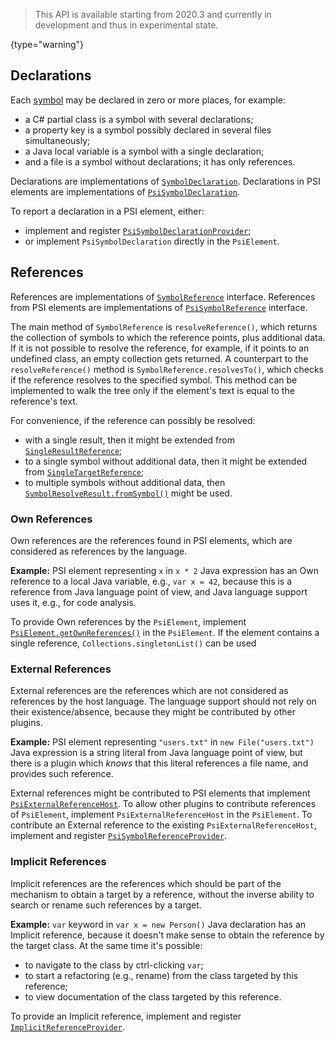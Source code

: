 [//]: # (title: Declarations and References)

<!-- Copyright 2000-2020 JetBrains s.r.o. and other contributors. Use of this source code is governed by the Apache 2.0 license that can be found in the LICENSE file. -->

 >  This API is available starting from 2020.3 and currently in development and thus in experimental state.
 >
 {type="warning"}

## Declarations

Each [symbol](symbols.md) may be declared in zero or more places, for example:
- a C# partial class is a symbol with several declarations;
- a property key is a symbol possibly declared in several files simultaneously;
- a Java local variable is a symbol with a single declaration;
- and a file is a symbol without declarations; it has only references.

Declarations are implementations of
[`SymbolDeclaration`](upsource:///platform/core-api/src/com/intellij/model/SymbolDeclaration.java).
Declarations in PSI elements are implementations of
[`PsiSymbolDeclaration`](upsource:///platform/core-api/src/com/intellij/model/psi/PsiSymbolDeclaration.java).

To report a declaration in a PSI element, either:
- implement and register
  [`PsiSymbolDeclarationProvider`](upsource:///platform/core-api/src/com/intellij/model/psi/PsiSymbolDeclarationProvider.java);
- or implement `PsiSymbolDeclaration` directly in the `PsiElement`.

## References

References are implementations of
[`SymbolReference`](upsource:///platform/core-api/src/com/intellij/model/SymbolReference.java) interface.
References from PSI elements are implementations of
[`PsiSymbolReference`](upsource:///platform/core-api/src/com/intellij/model/psi/PsiSymbolReference.java) interface.

The main method of `SymbolReference` is `resolveReference()`, which returns the collection of symbols to which the reference points,
plus additional data.
If it is not possible to resolve the reference, for example, if it points to an undefined class, an empty collection gets returned.
A counterpart to the `resolveReference()` method is `SymbolReference.resolvesTo()`,
which checks if the reference resolves to the specified symbol.
This method can be implemented to walk the tree only if the element's text is equal to the reference's text.

For convenience, if the reference can possibly be resolved:
- with a single result, then it might be extended from
[`SingleResultReference`](upsource:///platform/core-api/src/com/intellij/model/SingleResultReference.java);
- to a single symbol without additional data, then it might be extended from
[`SingleTargetReference`](upsource:///platform/core-api/src/com/intellij/model/SingleTargetReference.java);
- to multiple symbols without additional data, then
[`SymbolResolveResult.fromSymbol()`](upsource:///platform/core-api/src/com/intellij/model/SymbolResolveResult.java) might be used.

### Own References

Own references are the references found in PSI elements, which are considered as references by the language.

**Example:**
PSI element representing `x` in `x * 2` Java expression has an Own reference to a local Java variable, e.g., `var x = 42`,
because this is a reference from Java language point of view, and Java language support uses it, e.g., for code analysis.

To provide Own references by the `PsiElement`, implement
[`PsiElement.getOwnReferences()`](upsource:///platform/core-api/src/com/intellij/psi/PsiElement.java) in the `PsiElement`.
If the element contains a single reference, `Collections.singletonList()` can be used

### External References

External references are the references which are not considered as references by the host language.
The language support should not rely on their existence/absence, because they might be contributed by other plugins.

**Example:**
PSI element representing `"users.txt"` in `new File("users.txt")` Java expression is a string literal from Java language point of view,
but there is a plugin which _knows_ that this literal references a file name, and provides such reference.

External references might be contributed to PSI elements
that implement [`PsiExternalReferenceHost`](upsource:///platform/core-api/src/com/intellij/model/psi/PsiExternalReferenceHost.java).
To allow other plugins to contribute references of `PsiElement`, implement `PsiExternalReferenceHost` in the `PsiElement`.
To contribute an External reference to the existing `PsiExternalReferenceHost`, implement and register
[`PsiSymbolReferenceProvider`](upsource:///platform/core-api/src/com/intellij/model/psi/PsiSymbolReferenceProvider.java).

### Implicit References

Implicit references are the references which should be part of the mechanism to obtain a target by a reference,
without the inverse ability to search or rename such references by a target.

**Example:**
`var` keyword in `var x = new Person()` Java declaration has an Implicit reference, because it doesn't make sense to obtain the reference by the target class.
At the same time it's possible:
- to navigate to the class by ctrl-clicking `var`;
- to start a refactoring (e.g., rename) from the class targeted by this reference;
- to view documentation of the class targeted by this reference.

To provide an Implicit reference, implement and register
[`ImplicitReferenceProvider`](upsource:///platform/core-api/src/com/intellij/model/psi/ImplicitReferenceProvider.java).
